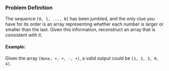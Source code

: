 ### Problem Definition

The sequence `[0, 1, ..., N]` has been jumbled, and the only clue you have for its order is an array representing whether each number is larger or smaller than the last. Given this information, reconstruct an array that is consistent with it.

#### Example:
Given the array `[None, +, +, -, +]`, a valid output could be `[1, 2, 3, 0, 4]`.
